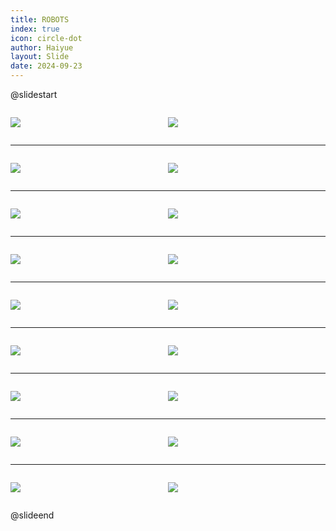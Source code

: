 ```yaml
---
title: ROBOTS
index: true
icon: circle-dot
author: Haiyue
layout: Slide
date: 2024-09-23
---
```

 
@slidestart

<div style="display:flex">
<div style="flex:1">

![](/reading/english/Level-T/ROBOTS/001.webp)
</div>
<div style="flex:1">

![](/reading/english/Level-T/ROBOTS/002.webp)
</div>
</div>

---

<div style="display:flex">
<div style="flex:1">

![](/reading/english/Level-T/ROBOTS/003.webp)
</div>
<div style="flex:1">

![](/reading/english/Level-T/ROBOTS/004.webp)
</div>
</div>

---

<div style="display:flex">
<div style="flex:1">

![](/reading/english/Level-T/ROBOTS/005.webp)
</div>
<div style="flex:1">

![](/reading/english/Level-T/ROBOTS/006.webp)
</div>
</div>

---

<div style="display:flex">
<div style="flex:1">

![](/reading/english/Level-T/ROBOTS/007.webp)
</div>
<div style="flex:1">

![](/reading/english/Level-T/ROBOTS/008.webp)
</div>
</div>

---

<div style="display:flex">
<div style="flex:1">

![](/reading/english/Level-T/ROBOTS/009.webp)
</div>
<div style="flex:1">

![](/reading/english/Level-T/ROBOTS/010.webp)
</div>
</div>

---

<div style="display:flex">
<div style="flex:1">

![](/reading/english/Level-T/ROBOTS/011.webp)
</div>
<div style="flex:1">

![](/reading/english/Level-T/ROBOTS/012.webp)
</div>
</div>

---

<div style="display:flex">
<div style="flex:1">

![](/reading/english/Level-T/ROBOTS/013.webp)
</div>
<div style="flex:1">

![](/reading/english/Level-T/ROBOTS/014.webp)
</div>
</div>

---

<div style="display:flex">
<div style="flex:1">

![](/reading/english/Level-T/ROBOTS/015.webp)
</div>
<div style="flex:1">

![](/reading/english/Level-T/ROBOTS/016.webp)
</div>
</div>

---

<div style="display:flex">
<div style="flex:1">

![](/reading/english/Level-T/ROBOTS/017.webp)
</div>
<div style="flex:1">

![](/reading/english/Level-T/ROBOTS/018.webp)
</div>
</div>

@slideend